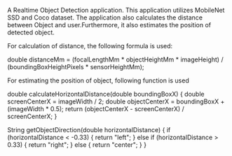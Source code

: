 A Realtime Object Detection application. This application utilizes MobileNet SSD and Coco dataset. The application also calculates the distance between Object
and user.Furthermore, it also estimates the position of detected object.

For calculation of distance, the following formula is used:


double distanceMm = (focalLengthMm * objectHeightMm * imageHeight) / (boundingBoxHeightPixels * sensorHeightMm);

For estimating the position of object, following function is used

double calculateHorizontalDistance(double boundingBoxX) {
double screenCenterX = imageWidth / 2;
double objectCenterX = boundingBoxX + (imageWidth * 0.5);
return (objectCenterX - screenCenterX) / screenCenterX;
}

String getObjectDirection(double horizontalDistance) {
if (horizontalDistance < -0.33) {
return "left";
} else if (horizontalDistance > 0.33) {
return "right";
}    else {
return "center";
}
}

